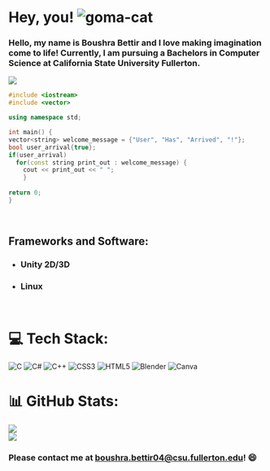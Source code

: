 #  Hey, you! ![goma-cat](https://user-images.githubusercontent.com/116927138/207805543-b7324949-6e5b-4a57-845c-ac5bb182b889.gif)

### Hello, my name is Boushra Bettir and I love making imagination come to life! Currently, I am pursuing a Bachelors in Computer Science at California State University Fullerton.  
[![](https://visitcount.itsvg.in/api?id=boushrabettir&icon=0&color=0)](https://visitcount.itsvg.in)
```c++
#include <iostream>
#include <vector>

using namespace std;

int main() {
vector<string> welcome_message = {"User", "Has", "Arrived", "!"};
bool user_arrival{true};
if(user_arrival) 
  for(const string print_out : welcome_message) {
    cout << print_out << " ";
    }
    
return 0;
}

```

<br>

## Frameworks and Software:
* ### Unity 2D/3D 
* ### Linux
<br>

# 💻 Tech Stack:
![C](https://img.shields.io/badge/c-%2300599C.svg?style=for-the-badge&logo=c&logoColor=white) ![C#](https://img.shields.io/badge/c%23-%23239120.svg?style=for-the-badge&logo=c-sharp&logoColor=white) ![C++](https://img.shields.io/badge/c++-%2300599C.svg?style=for-the-badge&logo=c%2B%2B&logoColor=white) ![CSS3](https://img.shields.io/badge/css3-%231572B6.svg?style=for-the-badge&logo=css3&logoColor=white) ![HTML5](https://img.shields.io/badge/html5-%23E34F26.svg?style=for-the-badge&logo=html5&logoColor=white) ![Blender](https://img.shields.io/badge/blender-%23F5792A.svg?style=for-the-badge&logo=blender&logoColor=white) ![Canva](https://img.shields.io/badge/Canva-%2300C4CC.svg?style=for-the-badge&logo=Canva&logoColor=white)


# 📊 GitHub Stats:
![](https://github-readme-stats.vercel.app/api?username=boushrabettir&theme=dark&hide_border=false&include_all_commits=false&count_private=false)<br/>
![](https://github-readme-stats.vercel.app/api/top-langs/?username=boushrabettir&theme=dark&hide_border=false&include_all_commits=false&count_private=false&layout=compact)


### Please contact me at boushra.bettir04@csu.fullerton.edu! 😄
<!-- Proudly created with GPRM ( https://gprm.itsvg.in ) -->
